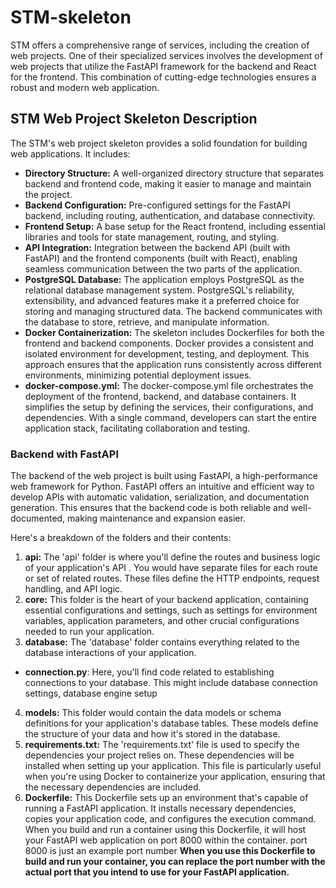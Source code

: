 # STM-skeleton
STM offers a comprehensive range of services, including the creation of web projects. One of their specialized services involves the development of web projects that utilize the FastAPI framework for the backend and React for the frontend. This combination of cutting-edge technologies ensures a robust and modern web application.

## STM Web Project Skeleton Description
The STM's web project skeleton provides a solid foundation for building web applications. It includes:
* **Directory Structure:** A well-organized directory structure that separates backend and frontend code, making it easier to manage and maintain the project.
* **Backend Configuration:** Pre-configured settings for the FastAPI backend, including routing, authentication, and database connectivity.
* **Frontend Setup:** A base setup for the React frontend, including essential libraries and tools for state management, routing, and styling.
* **API Integration:** Integration between the backend API (built with FastAPI) and the frontend components (built with React), enabling seamless communication between the two parts of the application.
* **PostgreSQL Database:** The application employs PostgreSQL as the relational database management system. PostgreSQL's reliability, extensibility, and advanced features make it a preferred choice for storing and managing structured data. The backend communicates with the database to store, retrieve, and manipulate information.
* **Docker Containerization:** The skeleton includes Dockerfiles for both the frontend and backend components. Docker provides a consistent and isolated environment for development, testing, and deployment. This approach ensures that the application runs consistently across different environments, minimizing potential deployment issues.
* **docker-compose.yml:** The docker-compose.yml file orchestrates the deployment of the frontend, backend, and database containers. It simplifies the setup by defining the services, their configurations, and dependencies. With a single command, developers can start the entire application stack, facilitating collaboration and testing.

### Backend with FastAPI 
The backend of the web project is built using FastAPI, a high-performance web framework for Python. FastAPI offers an intuitive and efficient way to develop APIs with automatic validation, serialization, and documentation generation. This ensures that the backend code is both reliable and well-documented, making maintenance and expansion easier.

 Here's a breakdown of the folders and their contents:
 1. **api:** The 'api' folder is where you'll define the routes and business logic of your application's API . You would have separate files for each route or set   of related routes. These files define the HTTP endpoints, request handling, and API logic.
 2. **core:** This folder is the heart of your backend application, containing essential configurations and settings, such as settings for environment variables, application parameters, and other crucial configurations needed to run your application.
 3. **database:** The 'database' folder contains everything related to the database interactions of your application.
  * **connection.py**: Here, you'll find code related to establishing connections to your database. This might include database connection settings, database 
  engine setup
 4. **models:**  This folder would contain the data models or schema definitions for your application's database tables. These models define the structure of your 
 data and how it's stored in the database.
 5. **requirements.txt:** The 'requirements.txt' file is used to specify the dependencies your project relies on. These dependencies will be installed when setting 
 up your application. This file is particularly useful when you're using Docker to containerize your application, ensuring that the necessary dependencies are 
 included.
 6. **Dockerfile:** This Dockerfile sets up an environment that's capable of running a FastAPI application. It installs necessary dependencies, copies your application code, and configures the execution command. When you build and run a container using this Dockerfile, it will host your FastAPI web application on port 8000 within the container.  port 8000 is just an example port number **When you use this Dockerfile to build and run your container, you can replace the port number with the actual port that you intend to use for your FastAPI application.**

